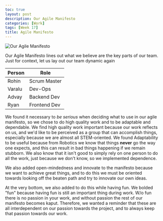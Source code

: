 ```yaml
---
toc: true
layout: post
description: Our Agile Manifesto 
categories: [Work]
tags: [Week 17]
title: Agile Manifesto
---
```


![]({{site.baseurl}}/images/Agile_Manifesto.png "Our Agile Manifesto")

Our Agile Manifesto lines out what we believe are the key parts of our team. Just for context, let us lay out our team dynamic again

| Person | Role |
| ------ | ---- | 
| Rohin | Scrum Master |
| Varalu | Dev-Ops |
| Advay | Backend Dev |
| Ryan | Frontend Dev  | 

We found it necessary to *be serious* when deciding what to use in our agile manifesto, so we chose to do high quality work and to be adaptable and dependable. We find high quality work important because our work reflects on us, and we'd like to be perceived as a group that can accomplish things, especially because we are almost all STEM-oriented. We found Adaptability to be useful because from Robotics we know that things **never** go the way one expects, and this can result in bad things happening if we remain stubborn. We also know that it isn't good to simply rely on one person to do all the work, just because we don't know, so we implemented dependence.

We also added open-mindedness and innovate to the manifesto because we want to achieve great things, and to do this we must be oriented towards looking off the beaten path and try to innovate our own ideas. 

At the very bottom, we also added to do this while having fun. We bolded "fun" because having fun is still an important thing during work. W/o fun there is no passion in your work, and without passion the rest of our manifesto becomes kaput. Therefore, we wanted a reminder that these are all interdependent on our passion towards the project, and to always keep that passion towards our work.